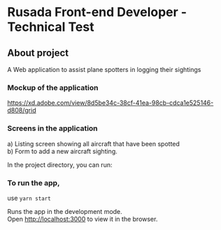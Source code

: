 # Rusada Front-end Developer - Technical Test

## About project
A Web application to assist plane spotters in logging their sightings

### Mockup of the application
https://xd.adobe.com/view/8d5be34c-38cf-41ea-98cb-cdca1e525146-d808/grid

### Screens in the application
a) Listing screen showing all aircraft that have been spotted \
b) Form to add a new aircraft sighting.

In the project directory, you can run:

### To run the app,
use `yarn start`

Runs the app in the development mode.\
Open [http://localhost:3000](http://localhost:3000) to view it in the browser.
